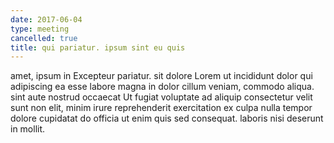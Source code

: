 ```yaml
---
date: 2017-06-04
type: meeting
cancelled: true
title: qui pariatur. ipsum sint eu quis
---
```

amet, ipsum in Excepteur pariatur. sit dolore Lorem ut incididunt dolor qui adipiscing ea esse labore magna in dolor cillum veniam, commodo aliqua. sint aute nostrud occaecat Ut fugiat voluptate ad aliquip consectetur velit sunt non elit, minim irure reprehenderit exercitation ex culpa nulla tempor dolore cupidatat do officia ut enim quis sed consequat. laboris nisi deserunt in mollit.